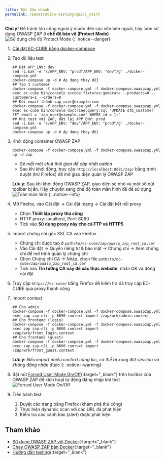 ```yaml
---
title: Bắt đầu nhanh
permalink: /penetration-testing/quick_start
---
```


**Chú ý!** Để tránh tấn công ngoài ý muốn đến các site bên ngoài, hãy luôn sử dụng OWASP ZAP ở **chế độ bảo vệ (Protect Mode)**
![Sử dụng chế độ Protect Mode](/doc4-ec-cube-vn/images/penetration-testing/quick_start_protect_mode.png)
{: .notice--danger}

1. [Cài đặt EC-CUBE bằng docker-compose](https://thanpd-kaopiz.github.io/doc4-ec-cube-vn/quickstart/docker_compose_install)
1. Tạo dữ liệu test
    ```shell
    ## Đặt APP_ENV: dev
    sed -i.bak -e 's/APP_ENV: "prod"/APP_ENV: "dev"/g' ./docker-compose.yml
    docker-compose up -d # Áp dụng thay đổi
    ## Tạo 1 customer
    docker-compose -f docker-compose.yml -f docker-compose.owaspzap.yml exec ec-cube bin/console eccube:fixtures:generate --products=0 --customers=1 --orders=0
    ## Đổi email thành zap_user@example.com
    docker-compose -f docker-compose.yml -f docker-compose.owaspzap.yml exec ec-cube bin/console doctrine:query:sql "UPDATE dtb_customer SET email = 'zap_user@example.com' WHERE id = 1;"
    ## Khi test với ZAP, đặt lại APP_ENV: prod
    sed -i.bak -e 's/APP_ENV: "dev"/APP_ENV: "prod"/g' ./docker-compose.yml
    docker-compose up -d # Áp dụng thay đổi
    ```
1. Khởi động container OWASP ZAP
    ```shell
    docker-compose -f docker-compose.yml -f docker-compose.owaspzap.yml up -d zap
    ```
    - *Sẽ mất một chút thời gian để cập nhật addon*
    - Sau khi khởi động, truy cập `http://localhost:8081/zap/` bằng trình duyệt (trừ Firefox) để mở giao diện quản lý OWASP ZAP

    **Lưu ý:** Sau khi khởi động OWASP ZAP, giao diện sẽ nhỏ và một số nút toolbar bị ẩn. Hãy chuyển sang chế độ toàn màn hình để dễ sử dụng.
    ![Toàn màn hình](/doc4-ec-cube-vn/images/penetration-testing/quick_start_fullwindow.png)
    {: .notice--info}
1. Mở Firefox, vào Cài đặt → Cài đặt mạng → Cài đặt kết nối proxy
   - Chọn **Thiết lập proxy thủ công**
   - HTTP proxy: localhost, Port: 8090
   - Tick vào **Sử dụng proxy này cho cả FTP và HTTPS**
1. Import chứng chỉ gốc SSL CA vào Firefox
   - Chứng chỉ được tạo ở `path/to/ec-cube/zap/owasp_zap_root_ca.cer`
   - Vào Cài đặt → Quyền riêng tư & bảo mật → Chứng chỉ → Xem chứng chỉ để mở trình quản lý chứng chỉ
   - Chọn Chứng chỉ CA → Nhập, chọn file `path/to/ec-cube/zap/owasp_zap_root_ca.cer`
   - Tick vào **Tin tưởng CA này để xác thực website**, nhấn OK và đóng cài đặt
1. Truy cập `https://ec-cube/` bằng Firefox để kiểm tra đã truy cập EC-CUBE qua proxy thành công
1. Import context
    ```shell
    ## Cho admin
    docker-compose -f docker-compose.yml -f docker-compose.owaspzap.yml exec zap zap-cli -p 8090 context import /zap/wrk/admin.context
    ## Cho frontend (login)
    docker-compose -f docker-compose.yml -f docker-compose.owaspzap.yml exec zap zap-cli -p 8090 context import /zap/wrk/front_login.context
    ## Cho frontend (guest)
    docker-compose -f docker-compose.yml -f docker-compose.owaspzap.yml exec zap zap-cli -p 8090 context import /zap/wrk/front_guest.context
    ```
   **Lưu ý:** *Nếu import nhiều context cùng lúc, có thể bị xung đột session và không đăng nhập được*
   {: .notice--warning}
1. Bật nút [Forced User Mode On/Off](https://www.zaproxy.org/docs/desktop/ui/tltoolbar/#--forced-user-mode-on--off){:target="_blank"} trên toolbar của OWASP ZAP để kích hoạt tự động đăng nhập khi test
   ![Forced User Mode On/Off](/doc4-ec-cube-vn/images/penetration-testing/quick_start_forceusermode.png)
1. Tiến hành test
   1. Duyệt các trang bằng Firefox (khám phá thủ công)
   1. Thực hiện dynamic scan với các URL đã phát hiện
   1. Kiểm tra các cảnh báo (alert) được phát hiện


## Tham khảo

- [Sử dụng OWASP ZAP với Docker](https://pc.atsuhiro-me.net/entry/2019/08/19/011324){:target="_blank"}
- [Chạy OWASP ZAP bản Docker](https://qiita.com/koujimatsuda11/items/83558cd62c20141ebdda){:target="_blank"}
- [Hướng dẫn testing](https://owasp.org/www-pdf-archive/OTGv3Japanese.pdf){:target="_blank"}
